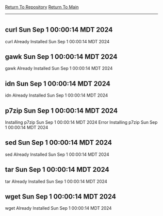 [Return To Repository](https://github.com/DigitalWarrior/piholeparser/)
[Return To Main](https://github.com/DigitalWarrior/piholeparser/blob/master/RecentRunLogs/Mainlog.md)
____________________________________
# 
## curl Sun Sep  1 00:00:14 MDT 2024
curl Already Installed Sun Sep  1 00:00:14 MDT 2024
## gawk Sun Sep  1 00:00:14 MDT 2024
gawk Already Installed Sun Sep  1 00:00:14 MDT 2024
## idn Sun Sep  1 00:00:14 MDT 2024
idn Already Installed Sun Sep  1 00:00:14 MDT 2024
## p7zip Sun Sep  1 00:00:14 MDT 2024
Installing p7zip Sun Sep  1 00:00:14 MDT 2024
Error Installing p7zip Sun Sep  1 00:00:14 MDT 2024
## sed Sun Sep  1 00:00:14 MDT 2024
sed Already Installed Sun Sep  1 00:00:14 MDT 2024
## tar Sun Sep  1 00:00:14 MDT 2024
tar Already Installed Sun Sep  1 00:00:14 MDT 2024
## wget Sun Sep  1 00:00:14 MDT 2024
wget Already Installed Sun Sep  1 00:00:14 MDT 2024
